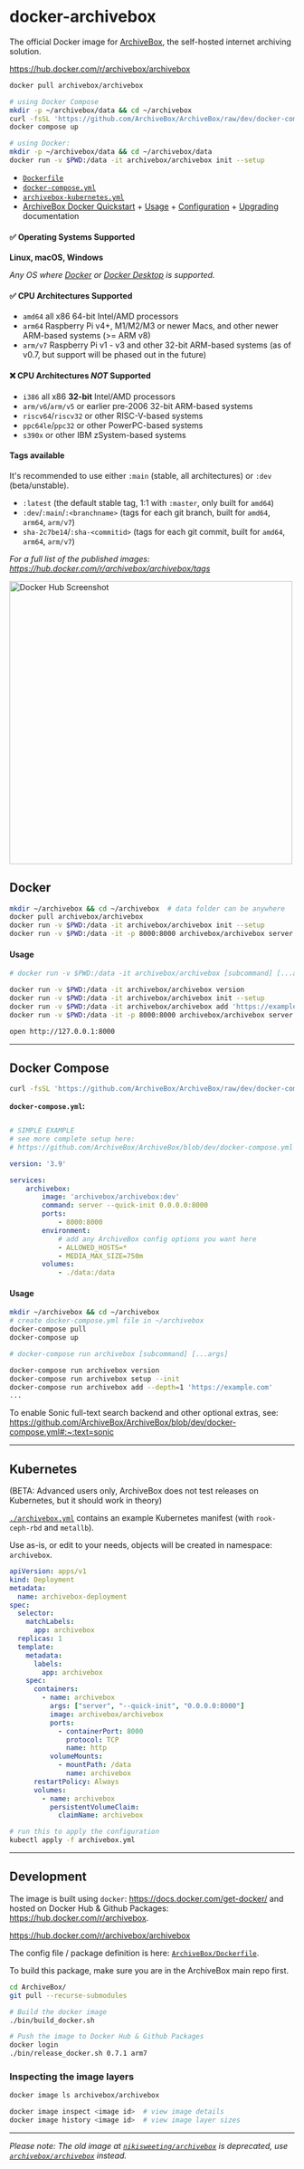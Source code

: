 # docker-archivebox

The official Docker image for [ArchiveBox](https://github.com/ArchiveBox/ArchiveBox), the self-hosted internet archiving solution.

https://hub.docker.com/r/archivebox/archivebox

```bash
docker pull archivebox/archivebox

# using Docker Compose
mkdir -p ~/archivebox/data && cd ~/archivebox
curl -fsSL 'https://github.com/ArchiveBox/ArchiveBox/raw/dev/docker-compose.yml' > docker-compose.yml
docker compose up

# using Docker:
mkdir -p ~/archivebox/data && cd ~/archivebox/data
docker run -v $PWD:/data -it archivebox/archivebox init --setup
```

- [`Dockerfile`](https://github.com/ArchiveBox/ArchiveBox/blob/main/Dockerfile)
- [`docker-compose.yml`](https://github.com/ArchiveBox/ArchiveBox/blob/main/docker-compose.yml)
- [`archivebox-kubernetes.yml`](https://github.com/ArchiveBox/docker-archivebox/blob/master/archivebox.yml)
- [ArchiveBox Docker Quickstart](https://github.com/ArchiveBox/ArchiveBox#quickstart) + [Usage](https://github.com/ArchiveBox/ArchiveBox/wiki/Docker) + [Configuration](https://github.com/ArchiveBox/ArchiveBox/wiki/Docker#configuration) + [Upgrading](https://github.com/ArchiveBox/ArchiveBox/wiki/Upgrading-or-Merging-Archives) documentation

#### ✅ Operating Systems Supported

**Linux, macOS, Windows**  
  
*Any OS where [Docker](https://docs.docker.com/engine/install/) or [Docker Desktop](https://docs.docker.com/get-docker/) is supported.*

#### ✅ CPU Architectures Supported

- `amd64` all x86 64-bit Intel/AMD processors
- `arm64` Raspberry Pi v4+, M1/M2/M3 or newer Macs, and other newer ARM-based systems (>= ARM v8)
- `arm/v7` Raspberry Pi v1 - v3 and other 32-bit ARM-based systems (as of v0.7, but support will be phased out in the future)

#### ❌ CPU Architectures _NOT_ Supported

- `i386` all x86 **32-bit** Intel/AMD processors
- `arm/v6`/`arm/v5` or earlier pre-2006 32-bit ARM-based systems
- `riscv64`/`riscv32` or other RISC-V-based systems
- `ppc64le`/`ppc32` or other PowerPC-based systems
- `s390x` or other IBM zSystem-based systems

#### Tags available

It's recommended to use either `:main` (stable, all architectures) or `:dev` (beta/unstable).

- `:latest` (the default stable tag, 1:1 with `:master`, only built for `amd64`)
- `:dev`/`:main`/`:<branchname>` (tags for each git branch, built for `amd64`, `arm64`, `arm/v7`)
- `sha-2c7be14`/`:sha-<commitid>` (tags for each git commit, built for `amd64`, `arm64`, `arm/v7`)

*For a full list of the published images: https://hub.docker.com/r/archivebox/archivebox/tags*

<img width="500px" alt="Docker Hub Screenshot" src="https://user-images.githubusercontent.com/511499/147287184-6f1201f8-6827-4002-a6a3-3aae7eb859d4.png">


## Docker

```bash
mkdir ~/archivebox && cd ~/archivebox  # data folder can be anywhere
docker pull archivebox/archivebox
docker run -v $PWD:/data -it archivebox/archivebox init --setup
docker run -v $PWD:/data -it -p 8000:8000 archivebox/archivebox server --quick-init 0.0.0.0:8000
```

#### Usage

```bash
# docker run -v $PWD:/data -it archivebox/archivebox [subcommand] [...args]

docker run -v $PWD:/data -it archivebox/archivebox version
docker run -v $PWD:/data -it archivebox/archivebox init --setup
docker run -v $PWD:/data -it archivebox/archivebox add 'https://example.com'
docker run -v $PWD:/data -it -p 8000:8000 archivebox/archivebox server 0.0.0.0:8000

open http://127.0.0.1:8000
```

---

## Docker Compose

```bash
curl -fsSL 'https://github.com/ArchiveBox/ArchiveBox/raw/dev/docker-compose.yml' > docker-compose.yml
```

**`docker-compose.yml`:**
```yaml

# SIMPLE EXAMPLE
# see more complete setup here:
# https://github.com/ArchiveBox/ArchiveBox/blob/dev/docker-compose.yml

version: '3.9'

services:
    archivebox:
        image: 'archivebox/archivebox:dev'
        command: server --quick-init 0.0.0.0:8000
        ports:
            - 8000:8000
        environment:
            # add any ArchiveBox config options you want here
            - ALLOWED_HOSTS=*
            - MEDIA_MAX_SIZE=750m
        volumes:
            - ./data:/data
```

#### Usage

```bash
mkdir ~/archivebox && cd ~/archivebox
# create docker-compose.yml file in ~/archivebox
docker-compose pull
docker-compose up

# docker-compose run archivebox [subcommand] [...args]

docker-compose run archivebox version
docker-compose run archivebox setup --init
docker-compose run archivebox add --depth=1 'https://example.com'
...
```

To enable Sonic full-text search backend and other optional extras, see: https://github.com/ArchiveBox/ArchiveBox/blob/dev/docker-compose.yml#:~:text=sonic

---

## Kubernetes

(BETA: Advanced users only, ArchiveBox does not test releases on Kubernetes, but it should work in theory)

[`./archivebox.yml`](https://github.com/ArchiveBox/docker-archivebox/blob/master/archivebox.yml) contains an example Kubernetes manifest (with `rook-ceph-rbd` and `metallb`).

Use as-is, or edit to your needs, objects will be created in namespace: `archivebox`.

```yaml
apiVersion: apps/v1
kind: Deployment
metadata:
  name: archivebox-deployment
spec:
  selector:
    matchLabels:
      app: archivebox
  replicas: 1
  template:
    metadata:
      labels:
        app: archivebox
    spec:
      containers:
        - name: archivebox
          args: ["server", "--quick-init", "0.0.0.0:8000"]
          image: archivebox/archivebox
          ports:
            - containerPort: 8000
              protocol: TCP
              name: http
          volumeMounts:
            - mountPath: /data
              name: archivebox
      restartPolicy: Always
      volumes:
        - name: archivebox
          persistentVolumeClaim:
            claimName: archivebox
```

```bash
# run this to apply the configuration
kubectl apply -f archivebox.yml
```

---

## Development

The image is built using `docker`: https://docs.docker.com/get-docker/ and hosted on Docker Hub & Github Packages: https://hub.docker.com/r/archivebox.

https://hub.docker.com/r/archivebox/archivebox

The config file / package definition is here: [`ArchiveBox/Dockerfile`](https://github.com/ArchiveBox/ArchiveBox/blob/master/Dockerfile).

To build this package, make sure you are in the ArchiveBox main repo first.

```bash
cd ArchiveBox/
git pull --recurse-submodules

# Build the docker image
./bin/build_docker.sh

# Push the image to Docker Hub & Github Packages
docker login
./bin/release_docker.sh 0.7.1 arm7 
```

### Inspecting the image layers

```bash
docker image ls archivebox/archivebox

docker image inspect <image id>  # view image details
docker image history <image id>  # view image layer sizes
```
---


*Please note: The old image at [`nikisweeting/archivebox`](https://hub.docker.com/r/nikisweeting/archivebox) is deprecated, use [`archivebox/archivebox`](https://hub.docker.com/r/archivebox/archivebox) instead.*


